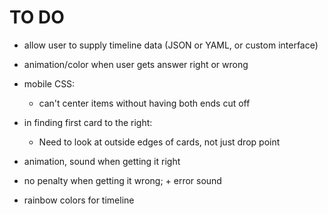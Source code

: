 # TO DO

- allow user to supply timeline data (JSON or YAML, or custom interface)
- animation/color when user gets answer right or wrong

- mobile CSS: 
    - can't center items without having both ends cut off

- in finding first card to the right:
    - Need to look at outside edges of cards, not just drop point

- animation, sound when getting it right
- no penalty when getting it wrong; + error sound
- rainbow colors for timeline
